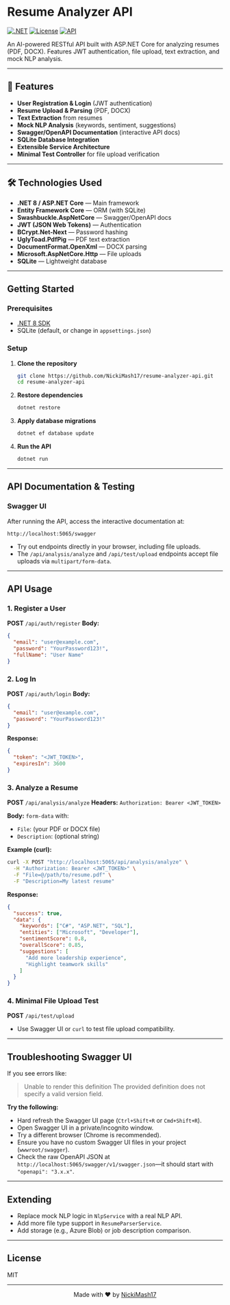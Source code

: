 # Resume Analyzer API

[![.NET](https://img.shields.io/badge/.NET-8.0-512BD4?logo=dotnet)](https://dotnet.microsoft.com/)
[![License](https://img.shields.io/badge/License-MIT-green.svg)](LICENSE)
[![API](https://img.shields.io/badge/API-RESTful-blue)](https://restfulapi.net/)

An AI-powered RESTful API built with ASP.NET Core for analyzing resumes (PDF, DOCX).
Features JWT authentication, file upload, text extraction, and mock NLP analysis.

---

## 🚀 Features

- **User Registration & Login** (JWT authentication)
- **Resume Upload & Parsing** (PDF, DOCX)
- **Text Extraction** from resumes
- **Mock NLP Analysis** (keywords, sentiment, suggestions)
- **Swagger/OpenAPI Documentation** (interactive API docs)
- **SQLite Database Integration**
- **Extensible Service Architecture**
- **Minimal Test Controller** for file upload verification

---

## 🛠️ Technologies Used

- **.NET 8 / ASP.NET Core** — Main framework
- **Entity Framework Core** — ORM (with SQLite)
- **Swashbuckle.AspNetCore** — Swagger/OpenAPI docs
- **JWT (JSON Web Tokens)** — Authentication
- **BCrypt.Net-Next** — Password hashing
- **UglyToad.PdfPig** — PDF text extraction
- **DocumentFormat.OpenXml** — DOCX parsing
- **Microsoft.AspNetCore.Http** — File uploads
- **SQLite** — Lightweight database

---

## Getting Started

### Prerequisites
- [.NET 8 SDK](https://dotnet.microsoft.com/download)
- SQLite (default, or change in `appsettings.json`)

### Setup
1. **Clone the repository**
   ```bash
   git clone https://github.com/NickiMash17/resume-analyzer-api.git
   cd resume-analyzer-api
   ```
2. **Restore dependencies**
   ```bash
   dotnet restore
   ```
3. **Apply database migrations**
   ```bash
   dotnet ef database update
   ```
4. **Run the API**
   ```bash
   dotnet run
   ```

---

## API Documentation & Testing

### Swagger UI
After running the API, access the interactive documentation at:
```
http://localhost:5065/swagger
```
- Try out endpoints directly in your browser, including file uploads.
- The `/api/analysis/analyze` and `/api/test/upload` endpoints accept file uploads via `multipart/form-data`.

---

## API Usage

### 1. Register a User
**POST** `/api/auth/register`
**Body:**
```json
{
  "email": "user@example.com",
  "password": "YourPassword123!",
  "fullName": "User Name"
}
```

### 2. Log In
**POST** `/api/auth/login`
**Body:**
```json
{
  "email": "user@example.com",
  "password": "YourPassword123!"
}
```
**Response:**
```json
{
  "token": "<JWT_TOKEN>",
  "expiresIn": 3600
}
```

### 3. Analyze a Resume
**POST** `/api/analysis/analyze`
**Headers:**
`Authorization: Bearer <JWT_TOKEN>`

**Body:**
`form-data` with:
- `File`: (your PDF or DOCX file)
- `Description`: (optional string)

**Example (curl):**
```bash
curl -X POST "http://localhost:5065/api/analysis/analyze" \
  -H "Authorization: Bearer <JWT_TOKEN>" \
  -F "File=@/path/to/resume.pdf" \
  -F "Description=My latest resume"
```

**Response:**
```json
{
  "success": true,
  "data": {
    "keywords": ["C#", "ASP.NET", "SQL"],
    "entities": ["Microsoft", "Developer"],
    "sentimentScore": 0.8,
    "overallScore": 0.85,
    "suggestions": [
      "Add more leadership experience",
      "Highlight teamwork skills"
    ]
  }
}
```

### 4. Minimal File Upload Test
**POST** `/api/test/upload`
- Use Swagger UI or `curl` to test file upload compatibility.

---

## Troubleshooting Swagger UI
If you see errors like:
> Unable to render this definition
> The provided definition does not specify a valid version field.

**Try the following:**
- Hard refresh the Swagger UI page (`Ctrl+Shift+R` or `Cmd+Shift+R`).
- Open Swagger UI in a private/incognito window.
- Try a different browser (Chrome is recommended).
- Ensure you have no custom Swagger UI files in your project (`wwwroot/swagger`).
- Check the raw OpenAPI JSON at `http://localhost:5065/swagger/v1/swagger.json`—it should start with `"openapi": "3.x.x"`.

---

## Extending
- Replace mock NLP logic in `NlpService` with a real NLP API.
- Add more file type support in `ResumeParserService`.
- Add storage (e.g., Azure Blob) or job description comparison.

---

## License
MIT

---

<div align="center">
  Made with ❤️ by <a href="https://github.com/NickiMash17">NickiMash17</a>
</div>
